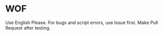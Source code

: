 # WOF
Use English Please.
For bugs and script errors, use Issue first.
Make Pull Request after testing.
